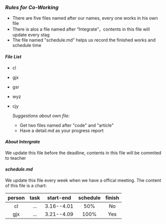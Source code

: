 ### *Rules for Co-Working*

- There are five files named after our names, every one works in his own file
- There is alos a file named after “Integrate”，contents in this file will update every stag
- The file named "schedule.md" helps us record the finished works and schedule time


#### *File List*
- cl
- gjx
- gsr
- wyz
- cjy

	*Suggestions about own file:*
	+ Get two files named after "code" and "article"
	+ Have a detail.md as your progress report
		

#### *About Intergrate*
We update this file before the deadline, contents in this file will be commited to teacher

#### *schedule.md*
We update this file every week when we have a offical meeting.
The content of this file is a chart:

|person|task|start-end|schedule|finish|
|:----:|:--:|:-------:|:------:|:----:|
|cl|...|3.16--4.01|50%|No|
|gjx|...|3.21--4.09|100%|Yes|






